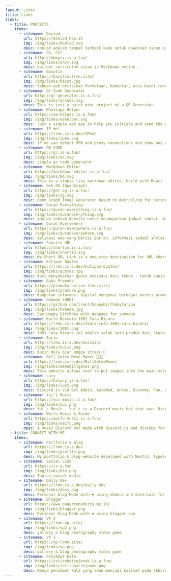 ```yaml
---
layout: Links
title: Links
links:
  - title: PROJECTS
    items:
      - sitename: Donlod
        url: https://donlod.hop.sh
        img: /img/links/donlod.svg
        desc: donlod adalah tempat terbaik kamu untuk download video sosial media tanpa iklan, pelacak, atau omong kosong lainnya.
      - sitename: Oh, CV!
        url: http://ohmycv.is-a.fun/
        img: /img/links/ohcv.svg
        desc: builder curriculum vitae in Markdown online.
      - sitename: Bacotin
        url: https://bacotin.lrmn.site/
        img: /img/links/bacot.jpg
        desc: Sebuah web berisikan Perkataan, Komentar, atau bacot random. Suka suka mu lah
      - sitename: Qr Code Generator
        url: http://qr-generator.is-a.fun/
        img: /img/links/qrcode.svg
        desc: This is just a quick mini project of a QR Generator.
      - sitename: Whatsapp Helper
        url: https://wa-helper.is-a.fun/
        img: /img/links/wahelper.svg
        desc: Just a simple web app to help you initiate and send the WhatsApp chat without saving the phone number.
      - sitename: IP me!
        url: https://lrmn.is-a.dev/IPme/
        img: /img/links/ipme.svg
        desc: IP me can detect VPN and proxy connections and show any other information linked to your IP address.
      - sitename: QR CODE
        url: https://qr.is-a.fun/
        img: /img/links/qr.svg
        desc: simple qr code generator
      - sitename: Markdown Editor
        url: https://markdown-editor.is-a.fun/
        img: /img/links/md.svg
        desc: This is a simple live markdown editor, build with React (Vite) and Chakra UI
      - sitename: Get-OG (OpenGraph)
        url: https://get-og.is-a.fun/
        img: /img/links/og.svg
        desc: Open Graph Image Generator based on @vercel/og for personal use.
      - sitename: Quran Everything
        url: https://quran-everything.is-a.fun/
        img: /img/links/quraneverything.svg
        desc: Adalah sebuah Website untuk mendapatkan jadwal sholat, Asma'ul Husna, juga membaca Al-Qur'an
      - sitename: Quran Everywhere
        url: https://quran-everywhere.is-a.fun/
        img: /img/links/quraneverywhere.svg
        desc: Aplikasi web yang berisi Qur'an, informasi jadwal sholat, kalender sholat, dan berita-berita islam lainnya.
      - sitename: Shortin URL
        url: https://shortin.is-a.fun/
        img: /img/links/shortin.svg
        desc: My Short URL Link is a one-stop destination for URL shortening and creating bio links that make sharing and managing your online presence easier than ever.
      - sitename: Kutipan Quotes
        url: https://lrmn.is-a.dev/kutipan-quotes/
        img: /img/links/quotes.jpg
        desc: Kami menyebarkan quote motivasi dari tokoh - tokoh dunia yang menyegarkan dan menggerakkan jiwa untuk berubah bersama menuju kebaikan.
      - sitename: Buku Pramuka
        url: https://pramuka-online.lrmn.site/
        img: /img/links/pramuka.png
        desc: Kumpulan informasi digital mengenai berbagai materi pramuka, materi kenegaraan dan materi kecakapan umum
      - sitename: Habede (HBD)
        url: https://github.com/lrmn7/happybirthdayforyou
        img: /img/links/habede.jpg
        desc: Say Happy Birthday with Webpage for someone
      - sitename: Kartu Bermain 1001 Cara Bicara
        url: https://lrmn.is-a.dev/skata-info-1001-cara-bicara/
        img: /img/links/1001.png
        desc: 1001 Cara Bicara ini adalah salah satu produk dari skata.info yang siapkan sebagai mitra kerja BKKBN untuk mendukung penguatan orangtua remaja.
      - sitename: Bucin
        url: http://lrmn.is-a.dev/bucinin/
        img: /img/links/bucin.png
        desc: Bucin dulu biar engga stress 🥴
      - sitename: Bill Gates Meme Maker 👨🏼‍💻
        url: https://lrmn.is-a.dev/BillGatesMeme/
        img: /img/links/memebillgates.png
        desc: This website allows user to put images into the main screen, binder and second screen by warping the images and combining them useing html canvas. This project was made using html, css and javascript. Please Enjoy 😃
      - sitename: Lucy
        url: https://halucy.is-a.fun/
        img: /img/links/lucy.png
        desc: Discord.js v14 Bot Admin, AutoMod, Anime, Economy, Fun, Giveaway, Image, Invite, Information, Moderation, Music, Owner, Social, Statistics, Suggestion, Ticket Utility and More
      - sitename: Yui`s Music
        url: https://yui-music.is-a.fun/
        img: /img/links/yui.png
        desc: Yui`s Music - Yui`s is a Discord music bot that uses Discord.js, Shoukaku, Prisma Client (ORM) database (MongoDB), and TypeScript.
      - sitename: Waifu Music & Anime
        url: https://waifu-music.is-a.fun/
        img: /img/links/waifu.png
        desc: A music Discord bot made with discord.js and distube for player.
  - title: CONNECT WITH ME
    items:
      - sitename: Portfolio & Blog
        url: https://lrmn.is-a.dev
        img: /img/links/profile.png
        desc: My portfolio & blog website developed with NextJS, TypeScript, and TailwindCSS. Markdown is used for contents.
      - sitename: Sosial Link
        url: https://is-a.fun
        img: /img/links/bio.png
        desc: Tautan sosial media
      - sitename: Daily Dev
        url: https://lrmn.is-a.dev/daily-dev
        img: /img/links/docs.png
        desc: Personal blog Made with ❤️ using mkdocs and materials for mkdocs theme.
      - sitename: Blogger
        url: https://www.pagarrumahkita.my.id/
        img: /img/links/blogger.png
        desc: Personal blog Made with ❤️ using blogger.com
      - sitename: VP 2
        url: https://lrmn-vp.site/
        img: /img/links/vp2.png
        desc: gallery & blog photography video game
      - sitename: VP 1
        url: https://vp-lrmn.site/
        img: /img/links/vp.png
        desc: gallery & blog photography video game
      - sitename: Penikmat Kata
        url: https://istirahatsejenak.is-a.fun/
        img: /img/links/istirahatsejenak.png
        desc: Hanya penikmat kata yang akan menjadi kalimat pada akhirnya.
---
```

